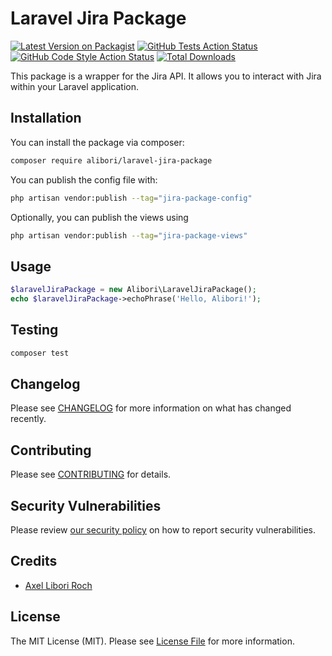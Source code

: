 # Laravel Jira Package

[![Latest Version on Packagist](https://img.shields.io/packagist/v/alibori/laravel-jira-package.svg?style=flat-square)](https://packagist.org/packages/alibori/laravel-jira-package)
[![GitHub Tests Action Status](https://img.shields.io/github/actions/workflow/status/alibori/laravel-jira-package/run-tests.yml?branch=main&label=tests&style=flat-square)](https://github.com/alibori/laravel-jira-package/actions?query=workflow%3Arun-tests+branch%3Amain)
[![GitHub Code Style Action Status](https://img.shields.io/github/actions/workflow/status/alibori/laravel-jira-package/fix-php-code-style-issues.yml?branch=main&label=code%20style&style=flat-square)](https://github.com/alibori/laravel-jira-package/actions?query=workflow%3A"Fix+PHP+code+style+issues"+branch%3Amain)
[![Total Downloads](https://img.shields.io/packagist/dt/alibori/laravel-jira-package.svg?style=flat-square)](https://packagist.org/packages/alibori/laravel-jira-package)

This package is a wrapper for the Jira API. It allows you to interact with Jira within your Laravel application.

## Installation

You can install the package via composer:

```bash
composer require alibori/laravel-jira-package
```

You can publish the config file with:

```bash
php artisan vendor:publish --tag="jira-package-config"
```

Optionally, you can publish the views using

```bash
php artisan vendor:publish --tag="jira-package-views"
```

## Usage

```php
$laravelJiraPackage = new Alibori\LaravelJiraPackage();
echo $laravelJiraPackage->echoPhrase('Hello, Alibori!');
```

## Testing

```bash
composer test
```

## Changelog

Please see [CHANGELOG](CHANGELOG.md) for more information on what has changed recently.

## Contributing

Please see [CONTRIBUTING](CONTRIBUTING.md) for details.

## Security Vulnerabilities

Please review [our security policy](../../security/policy) on how to report security vulnerabilities.

## Credits

- [Axel Libori Roch](https://github.com/alibori)

## License

The MIT License (MIT). Please see [License File](LICENSE.md) for more information.
